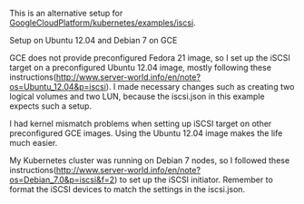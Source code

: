 This is an alternative setup for [GoogleCloudPlatform/kubernetes/examples/iscsi](https://github.com/GoogleCloudPlatform/kubernetes/tree/master/examples/iscsi).

Setup on Ubuntu 12.04 and Debian 7 on GCE

GCE does not provide preconfigured Fedora 21 image, so I set up the iSCSI target on a preconfigured Ubuntu 12.04 image, mostly following these instructions(http://www.server-world.info/en/note?os=Ubuntu_12.04&p=iscsi). I made necessary changes such as creating two logical volumes and two LUN, because the iscsi.json in this example expects such a setup.

I had kernel mismatch problems when setting up iSCSI target on other preconfigured GCE images. Using the Ubuntu 12.04 image makes the life much easier.

My Kubernetes cluster was running on Debian 7 nodes, so I followed these instructions(http://www.server-world.info/en/note?os=Debian_7.0&p=iscsi&f=2) to set up the iSCSI initiator. Remember to format the iSCSI devices to match the settings in the iscsi.json.
